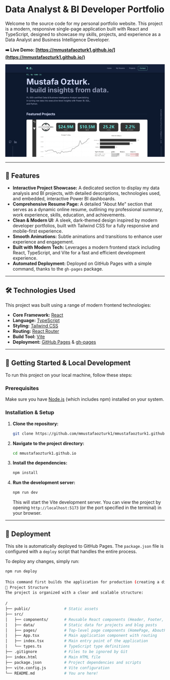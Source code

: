 # Data Analyst & BI Developer Portfolio

Welcome to the source code for my personal portfolio website. This project is a modern, responsive single-page application built with React and TypeScript, designed to showcase my skills, projects, and experience as a Data Analyst and Business Intelligence Developer.

**➡️ Live Demo: [https://mmustafaozturk1.github.io/](https://mmustafaozturk1.github.io/)**

<!-- *(Not: Bu görüntünün görünmesi için projenizin ana dalına `portfolio-screenshot.png` adında bir ekran görüntüsü eklemeniz gerekmektedir.)* -->
![Portfolio Screenshot](https://raw.githubusercontent.com/mmustafaozturk1/mmustafaozturk1.github.io/main/portfolio-screenshot.png) 

---

## 🚀 Features

*   **Interactive Project Showcase:** A dedicated section to display my data analysis and BI projects, with detailed descriptions, technologies used, and embedded, interactive Power BI dashboards.
*   **Comprehensive Resume Page:** A detailed "About Me" section that serves as a dynamic online resume, outlining my professional summary, work experience, skills, education, and achievements.
*   **Clean & Modern UI:** A sleek, dark-themed design inspired by modern developer portfolios, built with Tailwind CSS for a fully responsive and mobile-first experience.
*   **Smooth Animations:** Subtle animations and transitions to enhance user experience and engagement.
*   **Built with Modern Tech:** Leverages a modern frontend stack including React, TypeScript, and Vite for a fast and efficient development experience.
*   **Automated Deployment:** Deployed on GitHub Pages with a simple command, thanks to the `gh-pages` package.

---

## 🛠️ Technologies Used

This project was built using a range of modern frontend technologies:

*   **Core Framework:** [React](https://reactjs.org/)
*   **Language:** [TypeScript](https://www.typescriptlang.org/)
*   **Styling:** [Tailwind CSS](https://tailwindcss.com/)
*   **Routing:** [React Router](https://reactrouter.com/)
*   **Build Tool:** [Vite](https://vitejs.dev/)
*   **Deployment:** [GitHub Pages](https://pages.github.com/) & [gh-pages](https://www.npmjs.com/package/gh-pages)

---

## 🔧 Getting Started & Local Development

To run this project on your local machine, follow these steps:

### Prerequisites

Make sure you have [Node.js](https://nodejs.org/) (which includes npm) installed on your system.

### Installation & Setup

1.  **Clone the repository:**
    ```bash
    git clone https://github.com/mmustafaozturk1/mmustafaozturk1.github.io.git
    ```

2.  **Navigate to the project directory:**
    ```bash
    cd mmustafaozturk1.github.io
    ```

3.  **Install the dependencies:**
    ```bash
    npm install
    ```

4.  **Run the development server:**
    ```bash
    npm run dev
    ```
    This will start the Vite development server. You can view the project by opening `http://localhost:5173` (or the port specified in the terminal) in your browser.

---

## 🚢 Deployment

This site is automatically deployed to GitHub Pages. The `package.json` file is configured with a `deploy` script that handles the entire process.

To deploy any changes, simply run:
```bash
npm run deploy

This command first builds the application for production (creating a dist folder) and then pushes the contents of that folder to the gh-pages branch of the repository, which is the branch being served by GitHub Pages.
📂 Project Structure
The project is organized with a clear and scalable structure:

/
├── public/               # Static assets
├── src/
│   ├── components/       # Reusable React components (Header, Footer, Cards, etc.)
│   ├── data/             # Static data for projects and blog posts
│   ├── pages/            # Top-level page components (HomePage, AboutPage, etc.)
│   ├── App.tsx           # Main application component with routing
│   ├── index.tsx         # Main entry point of the application
│   └── types.ts          # TypeScript type definitions
├── .gitignore            # Files to be ignored by Git
├── index.html            # Main HTML file
├── package.json          # Project dependencies and scripts
├── vite.config.js        # Vite configuration
└── README.md             # You are here!
